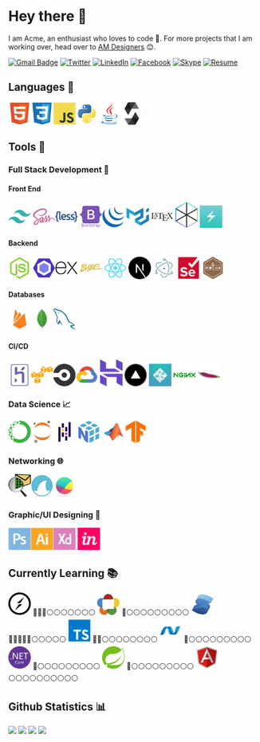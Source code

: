 # Hey there 👋

I am Acme, an enthusiast who loves to code 🙂. For more projects that I am working over, head over to [AM Designers](https://github.com/AM-Designers) 😊.

[![Gmail Badge](https://img.shields.io/badge/-Email-0A66C2?style=for-the-badge&logo=Mail.Ru&logoColor=ffffff)](mailto:acmegamers@fatima-academy.com)
[![Twitter](https://img.shields.io/badge/twitter-0A66C2.svg?style=for-the-badge&logo=twitter&logoColor=ffffff)](https://twitter.com/acme_gamers)
[![LinkedIn](https://img.shields.io/badge/linkedin-0A66C2.svg?style=for-the-badge&logo=linkedin&logoColor=ffffff)](https://www.linkedin.com/in/acme-gamers/)
[![Facebook](https://img.shields.io/badge/facebook-0A66C2.svg?style=for-the-badge&logo=facebook&logoColor=ffffff)](https://www.facebook.com/acmegamers/)
[![Skype](https://img.shields.io/badge/skype-0A66C2.svg?style=for-the-badge&logo=skype&logoColor=ffffff)](https://join.skype.com/invite/MG9hK7OkRNzS)
[![Resume](https://img.shields.io/badge/Resume-0A66C2.svg?style=for-the-badge&logo=Academia&logoColor=ffffff)](https://raw.githubusercontent.com/AcmeGamers/Projects/master/Resume.pdf)

## Languages 🌆

<img width="45" src='https://raw.githubusercontent.com/devicons/devicon/master/icons/html5/html5-original.svg' alt='HTML5'><img width="45" src='https://raw.githubusercontent.com/devicons/devicon/master/icons/css3/css3-original.svg' alt='CSS'><img width='45px' src='https://raw.githubusercontent.com/devicons/devicon/master/icons/javascript/javascript-original.svg' alt='JavaScript'><img width='45px' src='https://raw.githubusercontent.com/devicons/devicon/master/icons/python/python-original.svg' alt='Python'><img width='45px' src='https://raw.githubusercontent.com/devicons/devicon/master/icons/java/java-original.svg' alt='Java'><img width='45px' src='https://raw.githubusercontent.com/devicons/devicon/master/icons/solidity/solidity-original.svg' alt='Solidity'>

## Tools 🧰

### Full Stack Development 🚀

#### Front End
<img width='45px' src='https://raw.githubusercontent.com/devicons/devicon/master/icons/tailwindcss/tailwindcss-plain.svg' alt='Tailwind CSS'> <img width='45px' src='https://raw.githubusercontent.com/devicons/devicon/master/icons/sass/sass-original.svg' alt='SASS'><img width='45px' src='https://raw.githubusercontent.com/devicons/devicon/master/icons/less/less-plain-wordmark.svg' alt='LESS'> <img width='45px' src='https://raw.githubusercontent.com/devicons/devicon/master/icons/bootstrap/bootstrap-plain-wordmark.svg' alt='Bootstrap'><img width='45px' src='https://raw.githubusercontent.com/devicons/devicon/master/icons/jquery/jquery-original.svg' alt='jQuery'> <img width='45px' src='https://raw.githubusercontent.com/devicons/devicon/master/icons/materialui/materialui-original.svg' alt='Material UI'> <img width='45px' src='https://raw.githubusercontent.com/devicons/devicon/master/icons/latex/latex-original.svg' alt='LaTex'> <img width='45px' src='Assets/fluent-ui-logo.png' alt='Fluent UI'> <img width='45px' src='Assets/chakra_ui.jpg' alt='Charkra UI'> 

#### Backend
<img width='45px' src='https://raw.githubusercontent.com/devicons/devicon/master/icons/nodejs/nodejs-original.svg' alt='Node.js'> <img width='45px' src='https://raw.githubusercontent.com/devicons/devicon/master/icons/eslint/eslint-original.svg'><img width='45px' src='https://raw.githubusercontent.com/devicons/devicon/master/icons/express/express-original.svg' alt='Express'> <img width='45px' src='https://raw.githubusercontent.com/devicons/devicon/master/icons/babel/babel-original.svg' alt='Babel'> <img width='45px' src='https://raw.githubusercontent.com/devicons/devicon/master/icons/react/react-original.svg' alt='React'> <img width='45px' src='https://raw.githubusercontent.com/devicons/devicon/master/icons/nextjs/nextjs-original.svg' alt='Next.js'> <img width='45px' src='https://raw.githubusercontent.com/devicons/devicon/master/icons/electron/electron-original.svg' alt='Electron'> <img width='45px' src='https://raw.githubusercontent.com/devicons/devicon/master/icons/selenium/selenium-original.svg' alt='Selenium'> <img width='45px' src='https://raw.githubusercontent.com/devicons/devicon/master/icons//mocha/mocha-plain.svg' alt='Moocha'> 

#### Databases
<img width='45px' src='https://raw.githubusercontent.com/devicons/devicon/master/icons/firebase/firebase-plain.svg' alt='Firebase'><img width='45px' src='https://raw.githubusercontent.com/devicons/devicon/master/icons/mongodb/mongodb-original.svg' alt='MongoDB'><img width='45px' src='https://raw.githubusercontent.com/devicons/devicon/master/icons/mysql/mysql-original.svg' alt='MySQL'>

#### CI/CD
<img width='45px' src='https://raw.githubusercontent.com/devicons/devicon/master/icons/heroku/heroku-original.svg' alt='Heroku'><img width='45px' src='https://raw.githubusercontent.com/devicons/devicon/master/icons/amazonwebservices/amazonwebservices-original.svg' alt='AWS'><img width='45px' src='https://raw.githubusercontent.com/devicons/devicon/master/icons/circleci/circleci-plain.svg' alt='CircleCI'><img width='45px' src='https://raw.githubusercontent.com/devicons/devicon/master/icons/googlecloud/googlecloud-original.svg' alt='Google Cloud'> <img width='45px' src='Assets/Hostinger-logo.svg' alt='Hostinger'> <img width='45px' src='Assets/Vercel.png' alt='Hostinger'> <img width='45px' src='Assets/netlify.jpg' alt='Netlify'> <img width='45px' src='https://raw.githubusercontent.com/devicons/devicon/master/icons/nginx/nginx-original.svg' alt='Nginx'> <img width='45px' src='https://raw.githubusercontent.com/devicons/devicon/master/icons/apache/apache-original.svg' alt='Apache'> 
    
### Data Science 📈

<img width="45" src='https://raw.githubusercontent.com/devicons/devicon/master/icons/anaconda/anaconda-original.svg' alt='Anaconda'><img width="45" src='https://raw.githubusercontent.com/devicons/devicon/master/icons/jupyter/jupyter-original.svg' alt='Jypyter'><img width='45px' src='https://raw.githubusercontent.com/devicons/devicon/master/icons/pandas/pandas-original.svg' alt='Pandas'> <img width='45px' src='https://raw.githubusercontent.com/devicons/devicon/master/icons/numpy/numpy-original.svg' alt='Numpy'> <img width='45px' src='https://raw.githubusercontent.com/devicons/devicon/master/icons/matlab/matlab-original.svg' alt='MATLAB'><img width="45" src='https://raw.githubusercontent.com/devicons/devicon/master/icons/tensorflow/tensorflow-original.svg' alt='Tensorflow'>
    

### Networking 🌐
    
<img width="45px" src="Assets/packet-tracer.png" alt="Packet Tracer"><img width="45px" src="Assets/wireshark-1.png" alt="Wire Shark"><img width="45px" src="Assets/glasswire.png" alt="Glass Wire">
    

### Graphic/UI Designing 🎨

<img width="45" src='https://raw.githubusercontent.com/devicons/devicon/master/icons/photoshop/photoshop-plain.svg' alt='Photoshop'><img width="45" src='https://raw.githubusercontent.com/devicons/devicon/master/icons/illustrator/illustrator-plain.svg' alt='Illustrator'><img width='45px' src='https://raw.githubusercontent.com/devicons/devicon/master/icons/xd/xd-plain.svg' alt='Adobe XD'> <img width='45px' src='Assets/invision.png' alt='Invision'> 
    
## Currently Learning 📚

<img width="45px" src="https://raw.githubusercontent.com/devicons/devicon/master/icons/socketio/socketio-original.svg" alt="Socket.io">
🔵🔵🔵⚪️⚪️⚪️⚪️⚪️⚪️⚪️
    
<img width="45px" src="Assets/webrtc.png" alt="WebRTC">
🔵⚪️⚪️⚪️⚪️⚪️⚪️⚪️⚪️⚪️
    
<img width="45px" src="Assets/solidjs.svg" alt="Solid JS">
🔵🔵🔵🔵🔵⚪️⚪️⚪️⚪️⚪️
    
<img width="45px" src="https://raw.githubusercontent.com/devicons/devicon/master/icons/typescript/typescript-original.svg" alt="TypeScript">
🔵🔵⚪️⚪️⚪️⚪️⚪️⚪️⚪️⚪️
    
<img width="45px" src="https://github.com/devicons/devicon/blob/master/icons/dot-net/dot-net-original.svg" alt="Dot-Net">
🔵⚪️⚪️⚪️⚪️⚪️⚪️⚪️⚪️⚪️

<img width="45px" src="https://raw.githubusercontent.com/devicons/devicon/master/icons/dotnetcore/dotnetcore-original.svg" alt="Dot-Net Core">
🔵⚪️⚪️⚪️⚪️⚪️⚪️⚪️⚪️⚪️
    
<img width="45px" src="https://raw.githubusercontent.com/devicons/devicon/master/icons/spring/spring-original.svg" alt="Spring Boot">
🔵⚪️⚪️⚪️⚪️⚪️⚪️⚪️⚪️⚪️
    
<img width="45px" src="https://raw.githubusercontent.com/devicons/devicon/master/icons/angularjs/angularjs-original.svg" alt="Angular">
⚪️⚪️⚪️⚪️⚪️⚪️⚪️⚪️⚪️⚪️

## Github Statistics 📊

<img width="350px" src="https://github-readme-stats.vercel.app/api/top-langs/?username=AcmeGamers&count_private=true&hide=html&layout=compact&title_color=fff&icon_color=fff&text_color=9f9f9f&bg_color=151515" />
<img width="350px" src="https://github-readme-stats.vercel.app/api/?username=AcmeGamers&show_icons=true&title_color=fff&icon_color=fff&text_color=9f9f9f&bg_color=151515" />
<img width="350px" src="https://github-readme-streak-stats.herokuapp.com?user=AcmeGamers&theme=dark&hide_border=true" />
<img width="350px" src="https://activity-graph.herokuapp.com/graph?username=AcmeGamers&custom_title=Activity&show_icons=true&title_color=fff&icon_color=fff&text_color=9f9f9f&bg_color=151515" />
